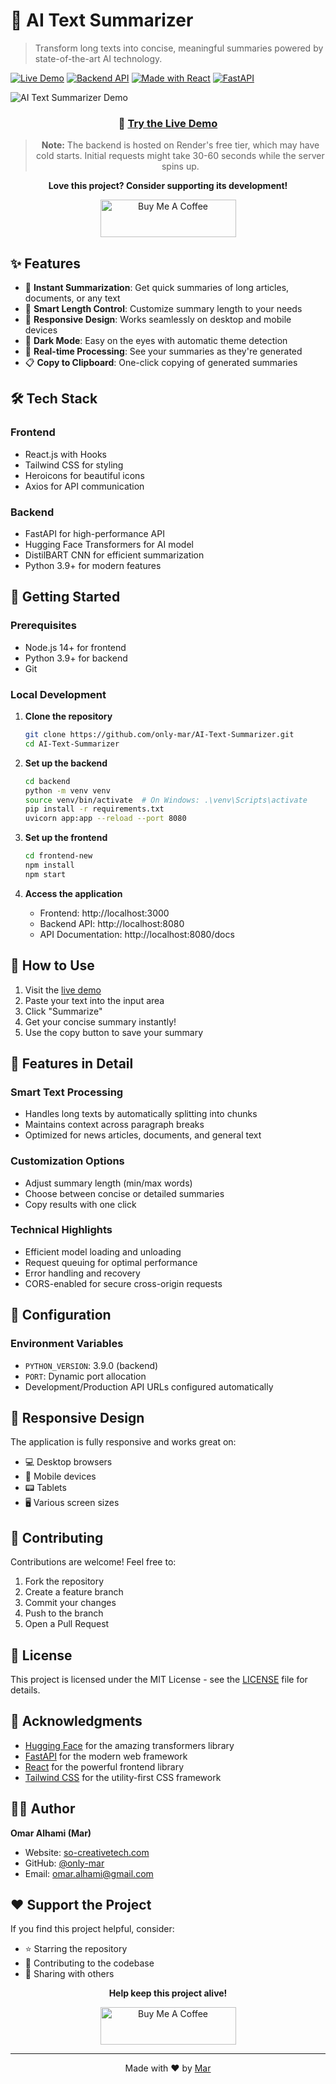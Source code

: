 # 🤖 AI Text Summarizer

> Transform long texts into concise, meaningful summaries powered by state-of-the-art AI technology.

[![Live Demo](https://img.shields.io/badge/Live-Demo-brightgreen)](https://only-mar.github.io/AI-Text-Summarizer)
[![Backend API](https://img.shields.io/badge/Backend-API-blue)](https://ai-text-summarizer-api.onrender.com)
[![Made with React](https://img.shields.io/badge/Made%20with-React-61DAFB?logo=react)](https://reactjs.org/)
[![FastAPI](https://img.shields.io/badge/FastAPI-005571?logo=fastapi)](https://fastapi.tiangolo.com/)

![AI Text Summarizer Demo](https://github.com/only-mar/AI-Text-Summarizer/blob/main/image/image.png)

<div align="center">

### 🚀 [Try the Live Demo](https://only-mar.github.io/AI-Text-Summarizer)

> **Note:** The backend is hosted on Render's free tier, which may have cold starts. Initial requests might take 30-60 seconds while the server spins up.

**Love this project? Consider supporting its development!**

<a href="https://www.buymeacoffee.com/onlymar" target="_blank">
  <img src="https://cdn.buymeacoffee.com/buttons/v2/default-yellow.png" alt="Buy Me A Coffee" style="height: 60px !important;width: 217px !important;">
</a>

</div>

## ✨ Features

- 🚀 **Instant Summarization**: Get quick summaries of long articles, documents, or any text
- 🎯 **Smart Length Control**: Customize summary length to your needs
- 📱 **Responsive Design**: Works seamlessly on desktop and mobile devices
- 🌙 **Dark Mode**: Easy on the eyes with automatic theme detection
- 🔄 **Real-time Processing**: See your summaries as they're generated
- 📋 **Copy to Clipboard**: One-click copying of generated summaries

## 🛠️ Tech Stack

### Frontend
- React.js with Hooks
- Tailwind CSS for styling
- Heroicons for beautiful icons
- Axios for API communication

### Backend
- FastAPI for high-performance API
- Hugging Face Transformers for AI model
- DistilBART CNN for efficient summarization
- Python 3.9+ for modern features

## 🚀 Getting Started

### Prerequisites
- Node.js 14+ for frontend
- Python 3.9+ for backend
- Git

### Local Development

1. **Clone the repository**
   ```bash
   git clone https://github.com/only-mar/AI-Text-Summarizer.git
   cd AI-Text-Summarizer
   ```

2. **Set up the backend**
   ```bash
   cd backend
   python -m venv venv
   source venv/bin/activate  # On Windows: .\venv\Scripts\activate
   pip install -r requirements.txt
   uvicorn app:app --reload --port 8080
   ```

3. **Set up the frontend**
   ```bash
   cd frontend-new
   npm install
   npm start
   ```

4. **Access the application**
   - Frontend: http://localhost:3000
   - Backend API: http://localhost:8080
   - API Documentation: http://localhost:8080/docs

## 📖 How to Use

1. Visit the [live demo](https://only-mar.github.io/AI-Text-Summarizer)
2. Paste your text into the input area
3. Click "Summarize"
4. Get your concise summary instantly!
5. Use the copy button to save your summary

## 🌟 Features in Detail

### Smart Text Processing
- Handles long texts by automatically splitting into chunks
- Maintains context across paragraph breaks
- Optimized for news articles, documents, and general text

### Customization Options
- Adjust summary length (min/max words)
- Choose between concise or detailed summaries
- Copy results with one click

### Technical Highlights
- Efficient model loading and unloading
- Request queuing for optimal performance
- Error handling and recovery
- CORS-enabled for secure cross-origin requests

## 🔧 Configuration

### Environment Variables
- `PYTHON_VERSION`: 3.9.0 (backend)
- `PORT`: Dynamic port allocation
- Development/Production API URLs configured automatically

## 📱 Responsive Design

The application is fully responsive and works great on:
- 💻 Desktop browsers
- 📱 Mobile devices
- 📟 Tablets
- 🖥️ Various screen sizes

## 🤝 Contributing

Contributions are welcome! Feel free to:
1. Fork the repository
2. Create a feature branch
3. Commit your changes
4. Push to the branch
5. Open a Pull Request

## 📄 License

This project is licensed under the MIT License - see the [LICENSE](LICENSE) file for details.

## 🙏 Acknowledgments

- [Hugging Face](https://huggingface.co/) for the amazing transformers library
- [FastAPI](https://fastapi.tiangolo.com/) for the modern web framework
- [React](https://reactjs.org/) for the powerful frontend library
- [Tailwind CSS](https://tailwindcss.com/) for the utility-first CSS framework

## 👨‍💻 Author

**Omar Alhami (Mar)**
- Website: [so-creativetech.com](https://so-creativetech.com)
- GitHub: [@only-mar](https://github.com/only-mar)
- Email: omar.alhami@gmail.com

## ❤️ Support the Project

If you find this project helpful, consider:

- ⭐ Starring the repository
- 🍕 Contributing to the codebase
- 📄 Sharing with others

<div align="center">

**Help keep this project alive!**

<a href="https://www.buymeacoffee.com/onlymar" target="_blank">
  <img src="https://cdn.buymeacoffee.com/buttons/v2/default-yellow.png" alt="Buy Me A Coffee" style="height: 60px !important;width: 217px !important;">
</a>

</div>

---

<div align="center">
Made with ❤️ by <a href="https://github.com/only-mar">Mar</a>
</div>
